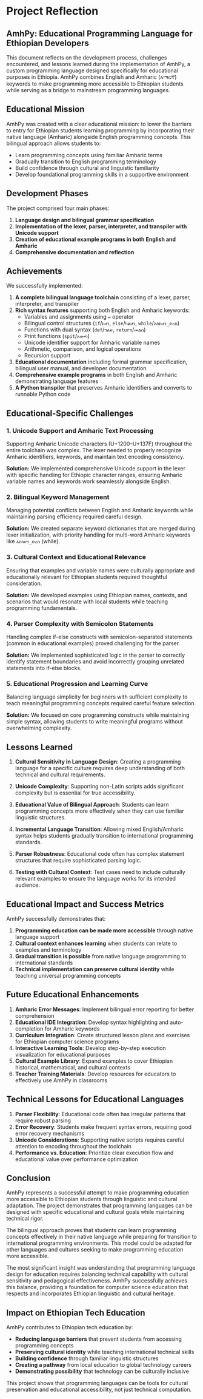 # Project Reflection

## AmhPy: Educational Programming Language for Ethiopian Developers

This document reflects on the development process, challenges encountered, and lessons learned during the implementation of AmhPy, a custom programming language designed specifically for educational purposes in Ethiopia. AmhPy combines English and Amharic (አማርኛ) keywords to make programming more accessible to Ethiopian students while serving as a bridge to mainstream programming languages.

## Educational Mission

AmhPy was created with a clear educational mission: to lower the barriers to entry for Ethiopian students learning programming by incorporating their native language (Amharic) alongside English programming concepts. This bilingual approach allows students to:

- Learn programming concepts using familiar Amharic terms
- Gradually transition to English programming terminology
- Build confidence through cultural and linguistic familiarity
- Develop foundational programming skills in a supportive environment

## Development Phases

The project comprised four main phases:

1. **Language design and bilingual grammar specification**
2. **Implementation of the lexer, parser, interpreter, and transpiler with Unicode support**
3. **Creation of educational example programs in both English and Amharic**
4. **Comprehensive documentation and reflection**

## Achievements

We successfully implemented:

1. **A complete bilingual language toolchain** consisting of a lexer, parser, interpreter, and transpiler
2. **Rich syntax features** supporting both English and Amharic keywords:
   - Variables and assignments using `=` operator
   - Bilingual control structures (`if`/`ከሆነ`, `else`/`ካልሆነ`, `while`/`እስከሆነ_ድረስ`)
   - Functions with dual syntax (`def`/`ግለጽ`, `return`/`መልስ`)
   - Print functions (`spit`/`አውጣ`)
   - Unicode identifier support for Amharic variable names
   - Arithmetic, comparison, and logical operations
   - Recursion support
3. **Educational documentation** including formal grammar specification, bilingual user manual, and developer documentation
4. **Comprehensive example programs** in both English and Amharic demonstrating language features
5. **A Python transpiler** that preserves Amharic identifiers and converts to runnable Python code

## Educational-Specific Challenges

### 1. Unicode Support and Amharic Text Processing

Supporting Amharic Unicode characters (U+1200–U+137F) throughout the entire toolchain was complex. The lexer needed to properly recognize Amharic identifiers, keywords, and maintain text encoding consistency.

**Solution:** We implemented comprehensive Unicode support in the lexer with specific handling for Ethiopic character ranges, ensuring Amharic variable names and keywords work seamlessly alongside English.

### 2. Bilingual Keyword Management

Managing potential conflicts between English and Amharic keywords while maintaining parsing efficiency required careful design.

**Solution:** We created separate keyword dictionaries that are merged during lexer initialization, with priority handling for multi-word Amharic keywords like `እስከሆነ_ድረስ` (while).

### 3. Cultural Context and Educational Relevance

Ensuring that examples and variable names were culturally appropriate and educationally relevant for Ethiopian students required thoughtful consideration.

**Solution:** We developed examples using Ethiopian names, contexts, and scenarios that would resonate with local students while teaching programming fundamentals.

### 4. Parser Complexity with Semicolon Statements

Handling complex if-else constructs with semicolon-separated statements (common in educational examples) proved challenging for the parser.

**Solution:** We implemented sophisticated logic in the parser to correctly identify statement boundaries and avoid incorrectly grouping unrelated statements into if-else blocks.

### 5. Educational Progression and Learning Curve

Balancing language simplicity for beginners with sufficient complexity to teach meaningful programming concepts required careful feature selection.

**Solution:** We focused on core programming constructs while maintaining simple syntax, allowing students to write meaningful programs without overwhelming complexity.

## Lessons Learned

1. **Cultural Sensitivity in Language Design**: Creating a programming language for a specific culture requires deep understanding of both technical and cultural requirements.

2. **Unicode Complexity**: Supporting non-Latin scripts adds significant complexity but is essential for true accessibility.

3. **Educational Value of Bilingual Approach**: Students can learn programming concepts more effectively when they can use familiar linguistic structures.

4. **Incremental Language Transition**: Allowing mixed English/Amharic syntax helps students gradually transition to international programming standards.

5. **Parser Robustness**: Educational code often has complex statement structures that require sophisticated parsing logic.

6. **Testing with Cultural Context**: Test cases need to include culturally relevant examples to ensure the language works for its intended audience.

## Educational Impact and Success Metrics

AmhPy successfully demonstrates that:

1. **Programming education can be made more accessible** through native language support
2. **Cultural context enhances learning** when students can relate to examples and terminology
3. **Gradual transition is possible** from native language programming to international standards
4. **Technical implementation can preserve cultural identity** while teaching universal programming concepts

## Future Educational Enhancements

1. **Amharic Error Messages**: Implement bilingual error reporting for better comprehension
2. **Educational IDE Integration**: Develop syntax highlighting and auto-completion for Amharic keywords
3. **Curriculum Integration**: Create structured lesson plans and exercises for Ethiopian computer science programs
4. **Interactive Learning Tools**: Develop step-by-step execution visualization for educational purposes
5. **Cultural Example Library**: Expand examples to cover Ethiopian historical, mathematical, and cultural contexts
6. **Teacher Training Materials**: Develop resources for educators to effectively use AmhPy in classrooms

## Technical Lessons for Educational Languages

1. **Parser Flexibility**: Educational code often has irregular patterns that require robust parsing
2. **Error Recovery**: Students make frequent syntax errors, requiring good error recovery mechanisms
3. **Unicode Considerations**: Supporting native scripts requires careful attention to encoding throughout the toolchain
4. **Performance vs. Education**: Prioritize clear execution flow and educational value over performance optimization

## Conclusion

AmhPy represents a successful attempt to make programming education more accessible to Ethiopian students through linguistic and cultural adaptation. The project demonstrates that programming languages can be designed with specific educational and cultural goals while maintaining technical rigor.

The bilingual approach proves that students can learn programming concepts effectively in their native language while preparing for transition to international programming environments. This model could be adapted for other languages and cultures seeking to make programming education more accessible.

The most significant insight was understanding that programming language design for education requires balancing technical capability with cultural sensitivity and pedagogical effectiveness. AmhPy successfully achieves this balance, providing a foundation for computer science education that respects and incorporates Ethiopian linguistic and cultural heritage.

## Impact on Ethiopian Tech Education

AmhPy contributes to Ethiopian tech education by:

- **Reducing language barriers** that prevent students from accessing programming concepts
- **Preserving cultural identity** while teaching international technical skills
- **Building confidence** through familiar linguistic structures
- **Creating a pathway** from local education to global technology careers
- **Demonstrating possibility** that technology can be culturally inclusive

This project shows that programming languages can be tools for cultural preservation and educational accessibility, not just technical computation.
